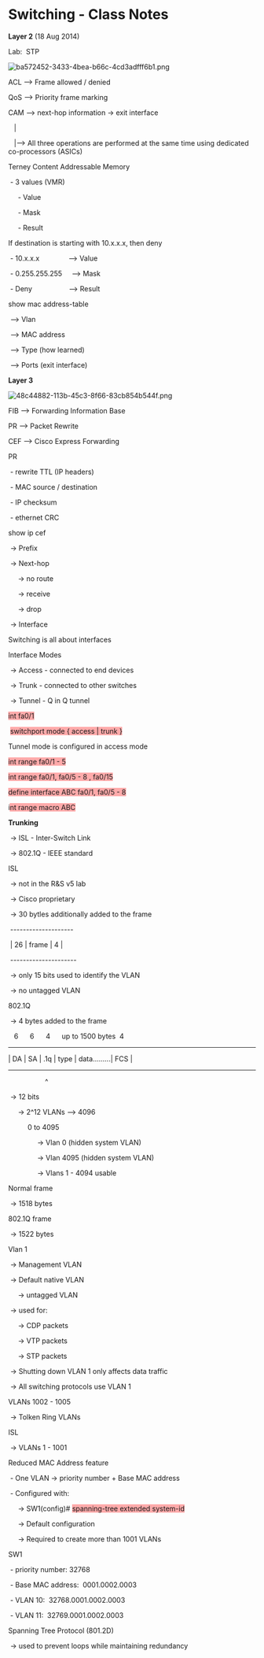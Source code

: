 # Switching - Class Notes

**Layer 2** (18 Aug 2014)

Lab:  STP

![ba572452-3433-4bea-b66c-4cd3adfff6b1.png](image/ba572452-3433-4bea-b66c-4cd3adfff6b1.png)

ACL --> Frame allowed / denied

QoS --> Priority frame marking

CAM --> next-hop information -> exit interface 

   |

   |--> All three operations are performed at the same time using dedicated co-processors (ASICs)

Terney Content Addressable Memory

 - 3 values (VMR)

     - Value

     - Mask

     - Result

If destination is starting with 10.x.x.x, then deny

 - 10.x.x.x               --> Value

 - 0.255.255.255     --> Mask

 - Deny                   --> Result

show mac address-table

 --> Vlan

 --> MAC address

 --> Type (how learned)

 --> Ports (exit interface)

**Layer 3**

![48c44882-113b-45c3-8f66-83cb854b544f.png](image/48c44882-113b-45c3-8f66-83cb854b544f.png)

FIB --> Forwarding Information Base

PR --> Packet Rewrite

CEF --> Cisco Express Forwarding

PR

 - rewrite TTL (IP headers)

 - MAC source / destination

 - IP checksum

 - ethernet CRC

show ip cef

 -> Prefix

 -> Next-hop

     -> no route

     -> receive

     -> drop

 -> Interface

Switching is all about interfaces

Interface Modes

 -> Access - connected to end devices

 -> Trunk - connected to other switches

 -> Tunnel - Q in Q tunnel

<span style="background-color: #ffaaaa">int fa0/1</span>

 <span style="background-color: #ffaaaa">switchport mode { access | trunk }</span>

Tunnel mode is configured in access mode

<span style="background-color: #ffaaaa">int range fa0/1 - 5</span>

<span style="background-color: #ffaaaa">int range fa0/1, fa0/5 - 8 , fa0/15</span>

<span style="background-color: #ffaaaa">define interface ABC fa0/1, fa0/5 - 8</span>

i<span style="background-color: #ffaaaa">nt range macro ABC</span>

**Trunking**

 -> ISL - Inter-Switch Link

 -> 802.1Q - IEEE standard

ISL

 -> not in the R&S v5 lab

 -> Cisco proprietary

 -> 30 bytles additionally added to the frame

 --------------------

 | 26 | frame | 4 |

 ---------------------

 -> only 15 bits used to identify the VLAN

 -> no untagged VLAN

802.1Q

 -> 4 bytes added to the frame

   6      6      4      up to 1500 bytes  4

-------------------------------------------------

| DA | SA | .1q | type | data.........| FCS |

-------------------------------------------------

                   ^

 -> 12 bits

     -> 2^12 VLANs --> 4096

          0 to 4095

               -> Vlan 0 (hidden system VLAN)

               -> Vlan 4095 (hidden system VLAN)

               -> Vlans 1 - 4094 usable

Normal frame

 -> 1518 bytes

802.1Q frame

 -> 1522 bytes

Vlan 1

 -> Management VLAN

 -> Default native VLAN

     -> untagged VLAN

 -> used for:

     -> CDP packets

     -> VTP packets

     -> STP packets

 -> Shutting down VLAN 1 only affects data traffic

 -> All switching protocols use VLAN 1

VLANs 1002 - 1005

 -> Tolken Ring VLANs

ISL

 -> VLANs 1 - 1001

Reduced MAC Address feature

 - One VLAN -> priority number + Base MAC address

 - Configured with:

     -> SW1(config)# <span style="background-color: #ffaaaa">spanning-tree extended system-id</span>

     -> Default configuration

     -> Required to create more than 1001 VLANs

SW1

 - priority number: 32768

 - Base MAC address:  0001.0002.0003

 - VLAN 10:  32768.0001.0002.0003

 - VLAN 11:  32769.0001.0002.0003

Spanning Tree Protocol (801.2D)

 -> used to prevent loops while maintaining redundancy
